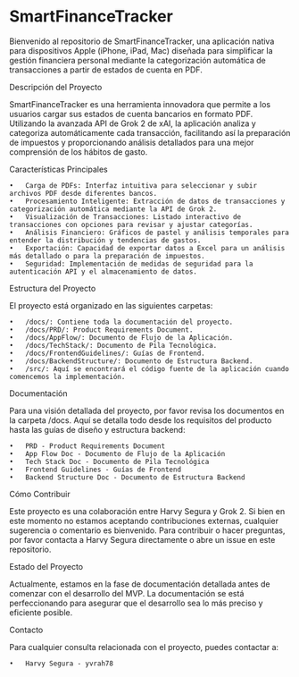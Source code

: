 # SmartFinanceTracker

Bienvenido al repositorio de SmartFinanceTracker, una aplicación nativa para dispositivos Apple (iPhone, iPad, Mac) diseñada para simplificar la gestión financiera personal mediante la categorización automática de transacciones a partir de estados de cuenta en PDF.

Descripción del Proyecto

SmartFinanceTracker es una herramienta innovadora que permite a los usuarios cargar sus estados de cuenta bancarios en formato PDF. Utilizando la avanzada API de Grok 2 de xAI, la aplicación analiza y categoriza automáticamente cada transacción, facilitando así la preparación de impuestos y proporcionando análisis detallados para una mejor comprensión de los hábitos de gasto.

Características Principales

	•	Carga de PDFs: Interfaz intuitiva para seleccionar y subir archivos PDF desde diferentes bancos.
	•	Procesamiento Inteligente: Extracción de datos de transacciones y categorización automática mediante la API de Grok 2.
	•	Visualización de Transacciones: Listado interactivo de transacciones con opciones para revisar y ajustar categorías.
	•	Análisis Financiero: Gráficos de pastel y análisis temporales para entender la distribución y tendencias de gastos.
	•	Exportación: Capacidad de exportar datos a Excel para un análisis más detallado o para la preparación de impuestos.
	•	Seguridad: Implementación de medidas de seguridad para la autenticación API y el almacenamiento de datos.

Estructura del Proyecto

El proyecto está organizado en las siguientes carpetas:

	•	/docs/: Contiene toda la documentación del proyecto.
	•	/docs/PRD/: Product Requirements Document.
	•	/docs/AppFlow/: Documento de Flujo de la Aplicación.
	•	/docs/TechStack/: Documento de Pila Tecnológica.
	•	/docs/FrontendGuidelines/: Guías de Frontend.
	•	/docs/BackendStructure/: Documento de Estructura Backend.
	•	/src/: Aquí se encontrará el código fuente de la aplicación cuando comencemos la implementación.

Documentación

Para una visión detallada del proyecto, por favor revisa los documentos en la carpeta /docs. Aquí se detalla todo desde los requisitos del producto hasta las guías de diseño y estructura backend:

	•	PRD - Product Requirements Document
	•	App Flow Doc - Documento de Flujo de la Aplicación
	•	Tech Stack Doc - Documento de Pila Tecnológica
	•	Frontend Guidelines - Guías de Frontend
	•	Backend Structure Doc - Documento de Estructura Backend

Cómo Contribuir

Este proyecto es una colaboración entre Harvy Segura y Grok 2. Si bien en este momento no estamos aceptando contribuciones externas, cualquier sugerencia o comentario es bienvenido. Para contribuir o hacer preguntas, por favor contacta a Harvy Segura directamente o abre un issue en este repositorio.

Estado del Proyecto

Actualmente, estamos en la fase de documentación detallada antes de comenzar con el desarrollo del MVP. La documentación se está perfeccionando para asegurar que el desarrollo sea lo más preciso y eficiente posible.

Contacto

Para cualquier consulta relacionada con el proyecto, puedes contactar a:

	•	Harvy Segura - yvrah78
